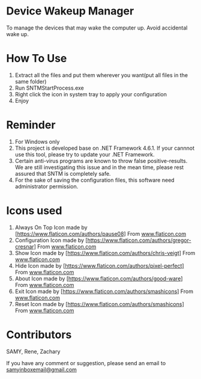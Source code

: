 # Device Wakeup Manager
To manage the devices that may wake the computer up.
Avoid accidental wake up.

# How To Use
1. Extract all the files and put them wherever you want(put all files in the same folder)
2. Run SNTMStartProcess.exe
3. Right click the icon in system tray to apply your configuration
4. Enjoy

# Reminder
1. For Windows only
2. This project is developed base on .NET Framework 4.6.1. If your cannnot use this tool, please try to update your .NET Framework.
3. Certain anti-virus programs are known to throw false positive-results. We are still investigating this issue and in the mean time, please rest assured that SNTM is completely safe.
4. For the sake of saving the configuration files, this software need administrator permission.

# Icons used
1. Always On Top Icon made by [https://www.flaticon.com/authors/pause08] From www.flaticon.com
2. Configuration Icon made by [https://www.flaticon.com/authors/gregor-cresnar] From www.flaticon.com
3. Show Icon made by [https://www.flaticon.com/authors/chris-veigt] From www.flaticon.com
4. Hide Icon made by [https://www.flaticon.com/authors/pixel-perfect] From www.flaticon.com
5. About Icon made by [https://www.flaticon.com/authors/good-ware] From www.flaticon.com
6. Exit Icon made by [https://www.flaticon.com/authors/smashicons] From www.flaticon.com
7. Reset Icon made by [https://www.flaticon.com/authors/smashicons] From www.flaticon.com

# Contributors
SAMY,
Rene,
Zachary

If you have any comment or suggestion, please send an email to samyinboxemail@gmail.com
